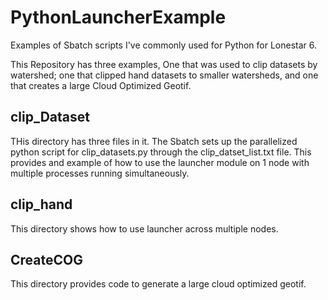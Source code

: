 # PythonLauncherExample
Examples of Sbatch scripts I've commonly used for Python for Lonestar 6. 

This Repository has three examples, One that was used to clip datasets by watershed; one that clipped hand datasets to smaller watersheds, and one that creates a large Cloud Optimized Geotif. 

## clip_Dataset
THis directory has three files in it. The Sbatch sets up the parallelized python script for clip_datasets.py through the clip_datset_list.txt file. 
This provides and example of how to use the launcher module on 1 node with multiple processes running simultaneously. 

## clip_hand
This directory shows how to use launcher across multiple nodes. 

## CreateCOG
This directory provides code to generate a large cloud optimized geotif. 

